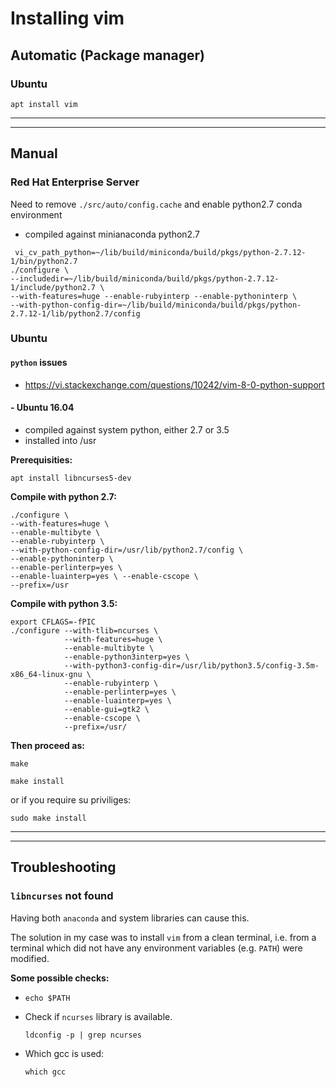 # Installing vim 


## Automatic (Package manager)

### Ubuntu

~~~~
apt install vim
~~~~

------------------------------------------------------------------------------------------------------
------------------------------------------------------------------------------------------------------

## Manual


### Red Hat Enterprise Server

Need to remove `./src/auto/config.cache` and enable python2.7 conda environment

- compiled against minianaconda python2.7

~~~~
 vi_cv_path_python=~/lib/build/miniconda/build/pkgs/python-2.7.12-1/bin/python2.7
./configure \
--includedir=~/lib/build/miniconda/build/pkgs/python-2.7.12-1/include/python2.7 \
--with-features=huge --enable-rubyinterp --enable-pythoninterp \
--with-python-config-dir=~/lib/build/miniconda/build/pkgs/python-2.7.12-1/lib/python2.7/config
~~~~


### Ubuntu

#### `python` issues

- https://vi.stackexchange.com/questions/10242/vim-8-0-python-support


#### - Ubuntu 16.04 

- compiled against system python, either 2.7 or 3.5
- installed into /usr


**Prerequisities:**

~~~~
apt install libncurses5-dev
~~~~

**Compile with python 2.7:**

~~~~
./configure \
--with-features=huge \
--enable-multibyte \
--enable-rubyinterp \
--with-python-config-dir=/usr/lib/python2.7/config \
--enable-pythoninterp \
--enable-perlinterp=yes \
--enable-luainterp=yes \ --enable-cscope \
--prefix=/usr
~~~~


**Compile with python 3.5:**

~~~~
export CFLAGS=-fPIC
./configure --with-tlib=ncurses \
            --with-features=huge \
            --enable-multibyte \
            --enable-python3interp=yes \
            --with-python3-config-dir=/usr/lib/python3.5/config-3.5m-x86_64-linux-gnu \
            --enable-rubyinterp \
            --enable-perlinterp=yes \
            --enable-luainterp=yes \
            --enable-gui=gtk2 \
            --enable-cscope \
            --prefix=/usr/
~~~~

**Then proceed as:**

~~~~
make
~~~~

~~~~
make install
~~~~

or if you require su priviliges:

~~~~
sudo make install 
~~~~

------------------------------------------------------------------------------------------------------
------------------------------------------------------------------------------------------------------


## Troubleshooting

### `libncurses` not found

Having both `anaconda` and system libraries can cause this.

The solution in my case was to install `vim` from a clean terminal, i.e. from a terminal which did
not have any environment variables (e.g. `PATH`) were modified.

**Some possible checks:**

- `echo $PATH`

- Check if `ncurses` library is available.

    ~~~~
    ldconfig -p | grep ncurses
    ~~~~

- Which gcc is used:
    ~~~~
    which gcc
    ~~~~
